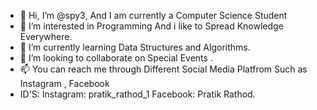 - 👋 Hi, I’m @spy3, And I am currently a Computer Science Student
- 👀 I’m interested in Programming And i like to Spread Knowledge Everywhere.
- 🌱 I’m currently learning Data Structures and Algorithms.
- 💞️ I’m looking to collaborate on Special Events .
- 📫 You can reach me through Different Social Media Platfrom Such as Instagram , Facebook
-    ID'S:  Instagram: pratik_rathod_1
            Facebook: Pratik Rathod.


<!---
spy3/spy3 is a ✨ special ✨ repository because its `README.md` (this file) appears on your GitHub profile.
You can click the Preview link to take a look at your changes.
--->
